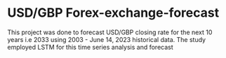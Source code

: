 # USD/GBP Forex-exchange-forecast
This project was done to forecast USD/GBP closing rate for the next 10 years i.e 2033 using 2003 - June 14, 2023 historical data.
The study employed LSTM for this time series analysis and forecast
